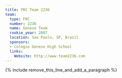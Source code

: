 ```yaml
---
title: FRC Team 2236
team:
  type: FRC
  number: 2236
  name: Genese Team
  rookie_year: 2007
  location: Sao Paulo, SP, Brazil
  sponsors:
  - Colegio Genese High School
  links:
    Website: http://www.team2236.com
---
```


{% include remove_this_line_and_add_a_paragraph %}